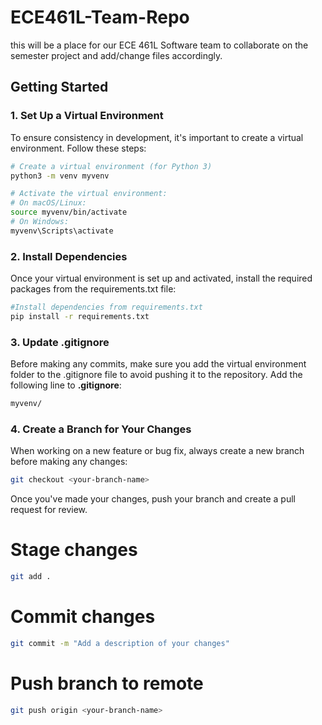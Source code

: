 # ECE461L-Team-Repo

this will be a place for our ECE 461L Software team to collaborate on the semester project and add/change files accordingly.

## Getting Started

### 1. Set Up a Virtual Environment

To ensure consistency in development, it's important to create a virtual environment. Follow these steps:

```bash
# Create a virtual environment (for Python 3)
python3 -m venv myvenv

# Activate the virtual environment:
# On macOS/Linux:
source myvenv/bin/activate
# On Windows:
myvenv\Scripts\activate
```

### 2. Install Dependencies

Once your virtual environment is set up and activated, install the required packages from the requirements.txt file:

```bash
#Install dependencies from requirements.txt
pip install -r requirements.txt
```

### 3. Update .gitignore
Before making any commits, make sure you add the virtual environment folder to the .gitignore file to avoid pushing it to the repository. Add the following line to **.gitignore**:
```bash 
myvenv/
```

### 4. Create a Branch for Your Changes
When working on a new feature or bug fix, always create a new branch before making any changes:

```bash
git checkout <your-branch-name>
```

Once you've made your changes, push your branch and create a pull request for review.

# Stage changes
```bash
git add .
```
# Commit changes
```bash
git commit -m "Add a description of your changes"
```
# Push branch to remote
```bash
git push origin <your-branch-name>
```